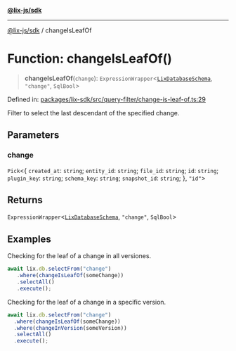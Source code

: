 [**@lix-js/sdk**](../README.md)

***

[@lix-js/sdk](../globals.md) / changeIsLeafOf

# Function: changeIsLeafOf()

> **changeIsLeafOf**(`change`): `ExpressionWrapper`\<[`LixDatabaseSchema`](../type-aliases/LixDatabaseSchema.md), `"change"`, `SqlBool`\>

Defined in: [packages/lix-sdk/src/query-filter/change-is-leaf-of.ts:29](https://github.com/opral/monorepo/blob/e988989a407211f6aa9551fb06720fedf7059729/packages/lix-sdk/src/query-filter/change-is-leaf-of.ts#L29)

Filter to select the last descendant of the specified change.

## Parameters

### change

`Pick`\<\{ `created_at`: `string`; `entity_id`: `string`; `file_id`: `string`; `id`: `string`; `plugin_key`: `string`; `schema_key`: `string`; `snapshot_id`: `string`; \}, `"id"`\>

## Returns

`ExpressionWrapper`\<[`LixDatabaseSchema`](../type-aliases/LixDatabaseSchema.md), `"change"`, `SqlBool`\>

## Examples

Checking for the leaf of a change in all versiones.

  ```ts
  await lix.db.selectFrom("change")
     .where(changeIsLeafOf(someChange))
     .selectAll()
     .execute();
  ```

Checking for the leaf of a change in a specific version.

  ```ts
  await lix.db.selectFrom("change")
    .where(changeIsLeafOf(someChange))
    .where(changeInVersion(someVersion))
    .selectAll()
    .execute();
  ```

